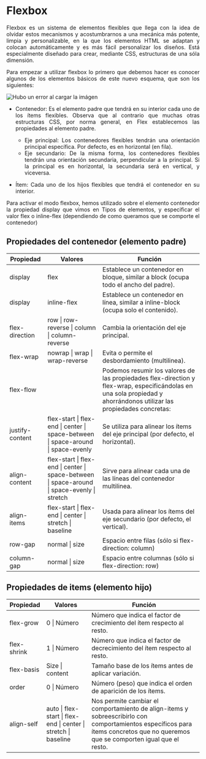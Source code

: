 
# **Flexbox**
<div style="text-align: justify">

Flexbox es un sistema de elementos flexibles que llega con la idea de olvidar estos mecanismos y acostumbrarnos a una mecánica más potente, limpia y personalizable, en la que los elementos HTML se adaptan y colocan automáticamente y es más fácil personalizar los diseños. Está especialmente diseñado para crear, mediante CSS, estructuras de una sóla dimensión.

Para empezar a utilizar flexbox lo primero que debemos hacer es conocer algunos de los elementos básicos de este nuevo esquema, que son los siguientes:  

![Hubo un error al cargar la imágen](https://lenguajecss.com/css/maquetacion-y-colocacion/flexbox/flexbox-como-funciona.png "Elementos del flexbox")


- Contenedor: Es el elemento padre que tendrá en su interior cada uno de los ítems flexibles. Observa que al contrario que muchas otras estructuras CSS, por norma general, en Flex establecemos las propiedades al elemento padre.

  - Eje principal: Los contenedores flexibles tendrán una orientación principal específica. Por defecto, es en horizontal (en fila).
  - Eje secundario: De la misma forma, los contenedores flexibles tendrán una orientación secundaria, perpendicular a la principal. Si la principal es en horizontal, la secundaria será en vertical, y viceversa.
 
- Ítem: Cada uno de los hijos flexibles que tendrá el contenedor en su interior.

Para activar el modo flexbox, hemos utilizado sobre el elemento contenedor la propiedad display que vimos en Tipos de elementos, y especificar el valor flex o inline-flex (dependiendo de como queramos que se comporte el contenedor)

## Propiedades del contenedor (elemento padre)

| Propiedad       | Valores                                                                                        | Función                                                                                                                                                                |
|-----------------|------------------------------------------------------------------------------------------------|------------------------------------------------------------------------------------------------------------------------------------------------------------------------|
| display         | flex                                                                                           | Establece un contenedor en bloque,  similar a block (ocupa todo el ancho del padre).                                                                                   |
| display         | inline-flex                                                                                    | Establece un contenedor en línea,  similar a inline-block (ocupa solo el contenido).                                                                                   |
| flex-direction  | row \| row-reverse \|  column \| column-reverse                                                | Cambia la orientación del eje principal.                                                                                                                               |
| flex-wrap       | nowrap \| wrap \| wrap-reverse                                                                 | Evita o permite el desbordamiento (multilinea).                                                                                                                        |
| flex-flow       | <flex-direction> <flex-wrap>                                                                   | Podemos resumir los valores de las propiedades flex-direction  y flex-wrap, especificándolas en una sola propiedad y ahorrándonos  utilizar las propiedades concretas: |
| justify-content | flex-start \| flex-end \| center \|  space-between \| space-around \|  space-evenly            | Se utiliza para alinear los ítems del eje principal  (por defecto, el horizontal).                                                                                     |
| align-content   | flex-start \| flex-end \| center \|  space-between \| space-around \|  space-evenly \| stretch | Sirve para alinear cada una de las líneas del contenedor multilinea.                                                                                                   |
| align-items     | flex-start \| flex-end \| center \|  stretch \| baseline                                       | Usada para alinear los ítems del eje secundario (por defecto, el vertical).                                                                                            |
| row-gap         | normal \| size                                                                                 | Espacio entre filas (sólo si flex-direction: column)                                                                                                                   |
| column-gap      | normal \| size                                                                                 | Espacio entre columnas (sólo si flex-direction: row)                                                                                                                   |

## Propiedades de items (elemento hijo)

| Propiedad   | Valores                                                          | Función                                                                                                                                                                           |
|-------------|------------------------------------------------------------------|-----------------------------------------------------------------------------------------------------------------------------------------------------------------------------------|
| flex-grow   | 0 \| Número                                                      | Número que indica el factor de crecimiento del ítem respecto al resto.                                                                                                            |
| flex-shrink | 1 \| Número                                                      | Número que indica el factor de decrecimiento del ítem respecto al resto.                                                                                                          |
| flex-basis  | Size \| content                                                  | Tamaño base de los ítems antes de aplicar variación.                                                                                                                              |
| order       | 0 \| Número                                                      | Número (peso) que indica el orden de aparición de los ítems.                                                                                                                      |
| align-self  | auto \| flex-start \| flex-end \|  center \| stretch \| baseline | Nos permite cambiar el comportamiento de align-items y sobreescribirlo con comportamientos específicos para ítems concretos que no queremos que se  comporten igual que el resto. |


</div>